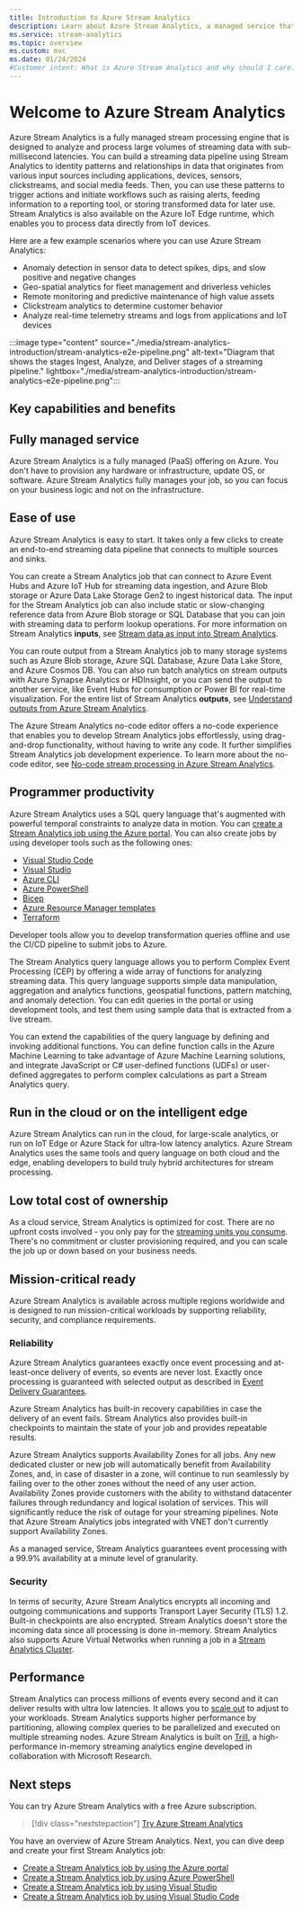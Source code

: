 ```yaml
---
title: Introduction to Azure Stream Analytics
description: Learn about Azure Stream Analytics, a managed service that helps you analyze streaming data from the Internet of Things (IoT) in real time.
ms.service: stream-analytics
ms.topic: overview
ms.custom: mvc
ms.date: 01/24/2024
#Customer intent: What is Azure Stream Analytics and why should I care? As an IT Pro or developer, how do I use Stream Analytics to perform analytics on data streams?
---
```


# Welcome to Azure Stream Analytics

Azure Stream Analytics is a fully managed stream processing engine that is designed to analyze and process large volumes of streaming data with sub-millisecond latencies. You can build a streaming data pipeline using Stream Analytics to identity patterns and relationships in data that originates from various input sources including applications, devices, sensors, clickstreams, and social media feeds. Then, you can use these patterns to trigger actions and initiate workflows such as raising alerts, feeding information to a reporting tool, or storing transformed data for later use. Stream Analytics is also available on the Azure IoT Edge runtime, which enables you to process data directly from IoT devices. 

Here are a few example scenarios where you can use Azure Stream Analytics:

* Anomaly detection in sensor data to detect spikes, dips, and slow positive and negative changes
* Geo-spatial analytics for fleet management and driverless vehicles
* Remote monitoring and predictive maintenance of high value assets
* Clickstream analytics to determine customer behavior
* Analyze real-time telemetry streams and logs from applications and IoT devices

:::image type="content" source="./media/stream-analytics-introduction/stream-analytics-e2e-pipeline.png" alt-text="Diagram that shows the stages Ingest, Analyze, and Deliver stages of a streaming pipeline." lightbox="./media/stream-analytics-introduction/stream-analytics-e2e-pipeline.png":::

## Key capabilities and benefits

## Fully managed service

Azure Stream Analytics is a fully managed (PaaS) offering on Azure. You don't have to provision any hardware or infrastructure, update OS, or software. Azure Stream Analytics fully manages your job, so you can focus on your business logic and not on the infrastructure.

## Ease of use 

Azure Stream Analytics is easy to start. It takes only a few clicks to create an end-to-end streaming data pipeline that connects to multiple sources and sinks. 

You can create a Stream Analytics job that can connect to Azure Event Hubs and Azure IoT Hub for streaming data ingestion, and Azure Blob storage or Azure Data Lake Storage Gen2 to ingest historical data. The input for the Stream Analytics job can also include static or slow-changing reference data from Azure Blob storage or SQL Database that you can join with streaming data to perform lookup operations. For more information on Stream Analytics **inputs**, see [Stream data as input into Stream Analytics](stream-analytics-define-inputs.md). 

You can route output from a Stream Analytics job to many storage systems such as Azure Blob storage, Azure SQL Database, Azure Data Lake Store, and Azure Cosmos DB. You can also run batch analytics on stream outputs with Azure Synapse Analytics or HDInsight, or you can send the output to another service, like Event Hubs for consumption or Power BI for real-time visualization. For the entire list of Stream Analytics **outputs**, see [Understand outputs from Azure Stream Analytics](stream-analytics-define-outputs.md).

The Azure Stream Analytics no-code editor offers a no-code experience that enables you to develop Stream Analytics jobs effortlessly, using drag-and-drop functionality, without having to write any code. It further simplifies Stream Analytics job development experience. To learn more about the no-code editor, see [No-code stream processing in Azure Stream Analytics](./no-code-stream-processing.md).

## Programmer productivity

Azure Stream Analytics uses a SQL query language that's augmented with powerful temporal constraints to analyze data in motion. You can [create a Stream Analytics job using the Azure portal](stream-analytics-quick-create-portal.md). You can also create jobs by using developer tools such as the following ones:

- [Visual Studio Code](quick-create-visual-studio-code.md)
- [Visual Studio](stream-analytics-quick-create-vs.md)
- [Azure CLI](quick-create-azure-cli.md)
- [Azure PowerShell](stream-analytics-quick-create-powershell.md)
- [Bicep](quick-create-bicep.md)
- [Azure Resource Manager templates](quick-create-azure-resource-manager.md)
- [Terraform](quick-create-terraform.md)

Developer tools allow you to develop transformation queries offline and use the CI/CD pipeline to submit jobs to Azure.

The Stream Analytics query language allows you to perform Complex Event Processing (CEP) by offering a wide array of functions for analyzing streaming data. This query language supports simple data manipulation, aggregation and analytics functions, geospatial functions, pattern matching, and anomaly detection. You can edit queries in the portal or using development tools, and test them using sample data that is extracted from a live stream.

You can extend the capabilities of the query language by defining and invoking additional functions. You can define function calls in the Azure Machine Learning to take advantage of Azure Machine Learning solutions, and integrate JavaScript or C# user-defined functions (UDFs) or user-defined aggregates to perform complex calculations as part a Stream Analytics query.


## Run in the cloud or on the intelligent edge

Azure Stream Analytics can run in the cloud, for large-scale analytics, or run on IoT Edge or Azure Stack for ultra-low latency analytics. Azure Stream Analytics uses the same tools and query language on both cloud and the edge, enabling developers to build truly hybrid architectures for stream processing. 

## Low total cost of ownership

As a cloud service, Stream Analytics is optimized for cost. There are no upfront costs involved - you only pay for the [streaming units you consume](stream-analytics-streaming-unit-consumption.md). There's no commitment or cluster provisioning required, and you can scale the job up or down based on your business needs.

## Mission-critical ready

Azure Stream Analytics is available across multiple regions worldwide and is designed to run mission-critical workloads by supporting reliability, security, and compliance requirements.

### Reliability

Azure Stream Analytics guarantees exactly once event processing and at-least-once delivery of events, so events are never lost. Exactly once processing is guaranteed with selected output as described in [Event Delivery Guarantees](/stream-analytics-query/event-delivery-guarantees-azure-stream-analytics).

Azure Stream Analytics has built-in recovery capabilities in case the delivery of an event fails. Stream Analytics also provides built-in checkpoints to maintain the state of your job and provides repeatable results.

Azure Stream Analytics supports Availability Zones for all jobs. Any new dedicated cluster or new job will automatically benefit from Availability Zones, and, in case of disaster in a zone, will continue to run seamlessly by failing over to the other zones without the need of any user action. Availability Zones provide customers with the ability to withstand datacenter failures through redundancy and logical isolation of services. This will significantly reduce the risk of outage for your streaming pipelines. Note that Azure Stream Analytics jobs integrated with VNET don't currently support Availability Zones.

As a managed service, Stream Analytics guarantees event processing with a 99.9% availability at a minute level of granularity. 

### Security

In terms of security, Azure Stream Analytics encrypts all incoming and outgoing communications and supports Transport Layer Security (TLS) 1.2. Built-in checkpoints are also encrypted. Stream Analytics doesn't store the incoming data since all processing is done in-memory. Stream Analytics also supports Azure Virtual Networks when running a job in a [Stream Analytics Cluster](./cluster-overview.md).


## Performance

Stream Analytics can process millions of events every second and it can deliver results with ultra low latencies. It allows you to [scale out](stream-analytics-autoscale.md) to adjust to your workloads. Stream Analytics supports higher performance by partitioning, allowing complex queries to be parallelized and executed on multiple streaming nodes. Azure Stream Analytics is built on [Trill](https://github.com/Microsoft/Trill), a high-performance in-memory streaming analytics engine developed in collaboration with Microsoft Research.


## Next steps

You can try Azure Stream Analytics with a free Azure subscription.

> [!div class="nextstepaction"]
> [Try Azure Stream Analytics](https://azure.microsoft.com/services/stream-analytics/)

You have an overview of Azure Stream Analytics. Next, you can dive deep and create your first Stream Analytics job:

* [Create a Stream Analytics job by using the Azure portal](stream-analytics-quick-create-portal.md)
* [Create a Stream Analytics job by using Azure PowerShell](stream-analytics-quick-create-powershell.md)
* [Create a Stream Analytics job by using Visual Studio](stream-analytics-quick-create-vs.md)
* [Create a Stream Analytics job by using Visual Studio Code](quick-create-visual-studio-code.md)
